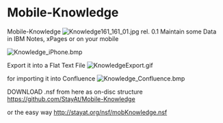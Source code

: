 # Mobile-Knowledge
Mobile-Knowledge
<img src="http://StayAt.org/icons/Knowledge161_161_01.jpg" alt="Knowledge161_161_01.jpg">   rel. 0.1
Maintain some Data in IBM Notes, xPages or on your mobile 

<img src="http://StayAt.org/icons/Knowledge_iPhone.bmp" alt="Knowledge_iPhone.bmp">

Export it into a Flat Text File 
<img src="http://StayAt.org/icons/KnowledgeExport.gif" alt="KnowledgeExport.gif">


for importing it into Confluence 
<img src="http://StayAt.org/icons/Knowledge_Confluence.bmp" alt="Knowledge_Confluence.bmp">

DOWNLOAD .nsf
from here as on-disc structure
https://github.com/StayAt/Mobile-Knowledge

or the easy way
http://stayat.org/nsf/mobKnowledge.nsf
